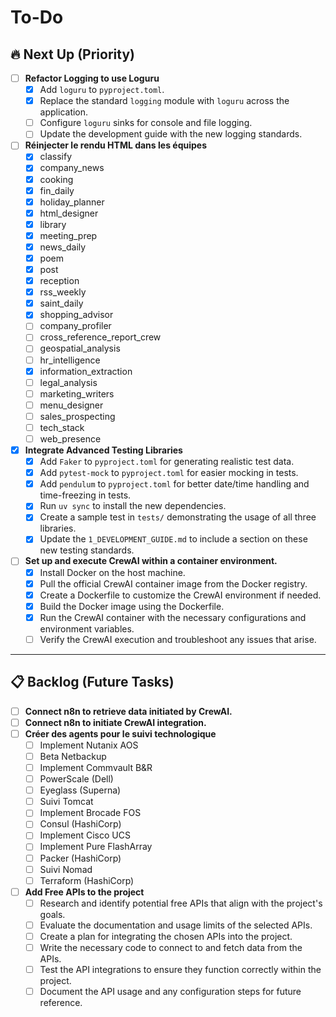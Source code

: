 # To-Do

## 🔥 Next Up (Priority)

* [ ] **Refactor Logging to use Loguru**
  * [x] Add `loguru` to `pyproject.toml`.
  * [x] Replace the standard `logging` module with `loguru` across the application.
  * [ ] Configure `loguru` sinks for console and file logging.
  * [ ] Update the development guide with the new logging standards.
  
* [ ] **Réinjecter le rendu HTML dans les équipes**
  * [x] classify
  * [x] company_news
  * [x] cooking
  * [x] fin_daily
  * [x] holiday_planner
  * [x] html_designer
  * [x] library
  * [x] meeting_prep
  * [x] news_daily
  * [x] poem
  * [x] post
  * [x] reception
  * [x] rss_weekly
  * [x] saint_daily
  * [x] shopping_advisor
  * [ ] company_profiler
  * [ ] cross_reference_report_crew
  * [ ] geospatial_analysis
  * [ ] hr_intelligence
  * [x] information_extraction
  * [ ] legal_analysis
  * [ ] marketing_writers
  * [ ] menu_designer
  * [ ] sales_prospecting
  * [ ] tech_stack
  * [ ] web_presence

* [x] **Integrate Advanced Testing Libraries**
  * [x] Add `Faker` to `pyproject.toml` for generating realistic test data.
  * [x] Add `pytest-mock` to `pyproject.toml` for easier mocking in tests.
  * [x] Add `pendulum` to `pyproject.toml` for better date/time handling and time-freezing in tests.
  * [x] Run `uv sync` to install the new dependencies.
  * [x] Create a sample test in `tests/` demonstrating the usage of all three libraries.
  * [x] Update the `1_DEVELOPMENT_GUIDE.md` to include a section on these new testing standards.

* [ ] **Set up and execute CrewAI within a container environment.**
  * [x] Install Docker on the host machine.
  * [x] Pull the official CrewAI container image from the Docker registry.
  * [x] Create a Dockerfile to customize the CrewAI environment if needed.
  * [x] Build the Docker image using the Dockerfile.
  * [x] Run the CrewAI container with the necessary configurations and environment variables.
  * [ ] Verify the CrewAI execution and troubleshoot any issues that arise.

---

## 📋 Backlog (Future Tasks)


* [ ] **Connect n8n to retrieve data initiated by CrewAI.**
* [ ] **Connect n8n to initiate CrewAI integration.**
* [ ] **Créer des agents pour le suivi technologique**
  * [ ] Implement Nutanix AOS
  * [ ] Beta Netbackup
  * [ ] Implement Commvault B&R
  * [ ] PowerScale (Dell)
  * [ ] Eyeglass (Superna)
  * [ ] Suivi Tomcat
  * [ ] Implement Brocade FOS
  * [ ] Consul (HashiCorp)
  * [ ] Implement Cisco UCS
  * [ ] Implement Pure FlashArray
  * [ ] Packer (HashiCorp)
  * [ ] Suivi Nomad
  * [ ] Terraform (HashiCorp)
* [ ] **Add Free APIs to the project**
  * [ ] Research and identify potential free APIs that align with the project's goals.
  * [ ] Evaluate the documentation and usage limits of the selected APIs.
  * [ ] Create a plan for integrating the chosen APIs into the project.
  * [ ] Write the necessary code to connect to and fetch data from the APIs.
  * [ ] Test the API integrations to ensure they function correctly within the project.
  * [ ] Document the API usage and any configuration steps for future reference.
